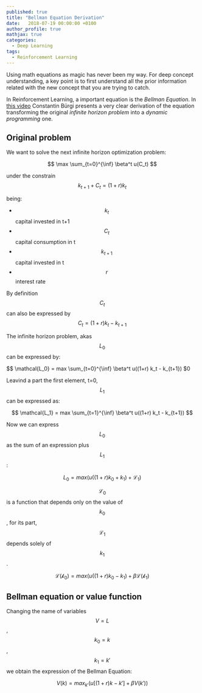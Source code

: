 ```yaml
---
published: true
title: "Bellman Equation Derivation"
date:   2018-07-19 00:00:00 +0100
author_profile: true
mathjax: true
categories:
  - Deep Learning
tags:
  - Reinforcement Learning
---
```


Using math equations as magic has never been my way. For deep concept understanding, a key point is to first understand all the prior information related with the new concept that you are trying to catch.

In Reinforcement Learning, a important equation is the *Bellman Equation*. In [this video](https://www.youtube.com/watch?v=us8JoyjD0Oo) Constantin Bürgi presents a very clear derivation of the equation transforming the original *infinite horizon problem* into a *dynamic programming* one.

## Original problem 

We want to solve the next infinite horizon optimization problem:

$$ \max \sum_{t=0}^{\inf} \beta^t u(C_t) $$

under the constrain $$ k_{t+1} + C_t = (1 + r) k_t$$

being:

* $$ k_t $$ capital invested in t+1
* $$ C_t $$ capital consumption in t
* $$ k_{t+1} $$ capital invested in t
* $$ r $$ interest rate

By definition $$C_t$$ can also be expressed by $$ C_t = (1+r)k_t - k_{t+1}  $$

The infinite horizon problem, akas $$ L_0 $$ can be expressed by:

$$ \mathcal{L_0} = max \sum_{t=0}^{\inf} \beta^t u((1+r) k_t - k_{t+1}) $0

Leavind a part the first element, t=0, $$L_1$$ can be expressed as:

$$ \mathcal{L_1} = max \sum_{t=1}^{\inf} \beta^t u((1+r) k_t - k_{t+1}) $$

Now we can express $$L_0$$ as the sum of an expression plus $$L_1$$:

$$ L_0 = max( u((1+r)k_0 + k_1) + \mathcal{L_1}) $$

$$ \mathcal{L_0} $$ is a function that depends only on the value of $$k_0$$, for its part, $$ \mathcal{L_1} $$ depends
solely of $$ k_1$$.

$$ \mathcal{L(k_0)} = max ( u ((1+r)k_0 - k_1) + \beta \mathcal{L(k_1)} $$

## Bellman equation or value function

Changing the name of variables $$ V = L $$, $$ k_0 = k $$, $$ k_1 = k' $$ we obtain the expression of the Bellman Equation:

$$ V(k) = max_{k'} ( u [(1+r)k - k'] + \beta V(k'))$$
